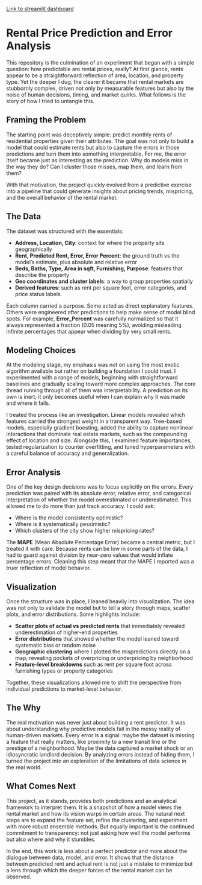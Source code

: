 [Link to streamlit dashboard](https://predictor-l3bj8axnjvwy37btk8uo3x.streamlit.app/)
# Rental Price Prediction and Error Analysis

This repository is the culmination of an experiment that began with a simple question: how predictable are rental prices, really? At first glance, rents appear to be a straightforward reflection of area, location, and property type. Yet the deeper I dug, the clearer it became that rental markets are stubbornly complex, driven not only by measurable features but also by the noise of human decisions, timing, and market quirks. What follows is the story of how I tried to untangle this.

## Framing the Problem

The starting point was deceptively simple: predict monthly rents of residential properties given their attributes. The goal was not only to build a model that could estimate rents but also to capture the errors in those predictions and turn them into something interpretable. For me, the error itself became just as interesting as the prediction. Why do models miss in the way they do? Can I cluster those misses, map them, and learn from them?

With that motivation, the project quickly evolved from a predictive exercise into a pipeline that could generate insights about pricing trends, mispricing, and the overall behavior of the rental market.

## The Data

The dataset was structured with the essentials:

- **Address, Location, City**: context for where the property sits geographically
- **Rent, Predicted Rent, Error, Error Percent**: the ground truth vs the model’s estimate, plus absolute and relative error
- **Beds, Baths, Type, Area in sqft, Furnishing, Purpose**: features that describe the property
- **Geo coordinates and cluster labels**: a way to group properties spatially
- **Derived features**: such as rent per square foot, error categories, and price status labels

Each column carried a purpose. Some acted as direct explanatory features. Others were engineered after predictions to help make sense of model blind spots. For example, **Error_Percent** was carefully normalized so that it always represented a fraction (0.05 meaning 5%), avoiding misleading infinite percentages that appear when dividing by very small rents.

## Modeling Choices

At the modeling stage, my emphasis was not on using the most exotic algorithm available but rather on building a foundation I could trust. I experimented with a range of models, beginning with straightforward baselines and gradually scaling toward more complex approaches. The core thread running through all of them was interpretability. A prediction on its own is inert; it only becomes useful when I can explain why it was made and where it fails.

I treated the process like an investigation. Linear models revealed which features carried the strongest weight in a transparent way. Tree-based models, especially gradient boosting, added the ability to capture nonlinear interactions that dominate real estate markets, such as the compounding effect of location and size. Alongside this, I examined feature importances, tested regularization to counter overfitting, and tuned hyperparameters with a careful balance of accuracy and generalization.

## Error Analysis

One of the key design decisions was to focus explicitly on the errors. Every prediction was paired with its absolute error, relative error, and categorical interpretation of whether the model overestimated or underestimated. This allowed me to do more than just track accuracy. I could ask:

- Where is the model consistently optimistic?
- Where is it systematically pessimistic?
- Which clusters of the city show higher mispricing rates?

The **MAPE** (Mean Absolute Percentage Error) became a central metric, but I treated it with care. Because rents can be low in some parts of the data, I had to guard against division by near-zero values that would inflate percentage errors. Cleaning this step meant that the MAPE I reported was a truer reflection of model behavior.

## Visualization

Once the structure was in place, I leaned heavily into visualization. The idea was not only to validate the model but to tell a story through maps, scatter plots, and error distributions. Some highlights include:

- **Scatter plots of actual vs predicted rents** that immediately revealed underestimation of higher-end properties
- **Error distributions** that showed whether the model leaned toward systematic bias or random noise
- **Geographic clustering** where I plotted the mispredictions directly on a map, revealing pockets of overpricing or underpricing by neighborhood
- **Feature-level breakdowns** such as rent per square foot across furnishing types or property categories

Together, these visualizations allowed me to shift the perspective from individual predictions to market-level behavior.

## The Why

The real motivation was never just about building a rent predictor. It was about understanding why predictive models fail in the messy reality of human-driven markets. Every error is a signal: maybe the dataset is missing a feature that really matters, like proximity to a new transit line or the prestige of a neighborhood. Maybe the data captured a market shock or an idiosyncratic landlord decision. By analyzing errors instead of hiding them, I turned the project into an exploration of the limitations of data science in the real world.

## What Comes Next

This project, as it stands, provides both predictions and an analytical framework to interpret them. It is a snapshot of how a model views the rental market and how its vision warps in certain areas. The natural next steps are to expand the feature set, refine the clustering, and experiment with more robust ensemble methods. But equally important is the continued commitment to transparency: not just asking how well the model performs but also where and why it stumbles.

In the end, this work is less about a perfect predictor and more about the dialogue between data, model, and error. It shows that the distance between predicted rent and actual rent is not just a mistake to minimize but a lens through which the deeper forces of the rental market can be observed.
